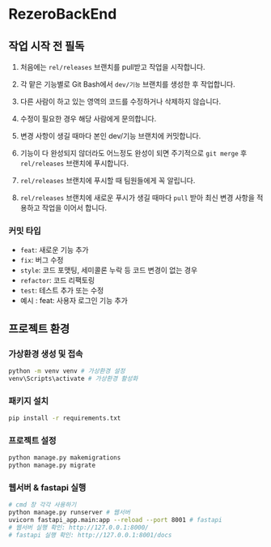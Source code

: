 # RezeroBackEnd
## 작업 시작 전 필독
1. 처음에는 `rel/releases` 브랜치를 pull받고 작업을 시작합니다.

2. 각 맡은 기능별로 Git Bash에서 `dev/기능` 브랜치를 생성한 후 작업합니다.

3. 다른 사람이 하고 있는 영역의 코드를 수정하거나 삭제하지 않습니다.

4. 수정이 필요한 경우 해당 사람에게 문의합니다.

5. 변경 사항이 생길 때마다 본인 dev/기능 브랜치에 커밋합니다.

7. 기능이 다 완성되지 않더라도 어느정도 완성이 되면 주기적으로 `git merge` 후 `rel/releases` 브랜치에 푸시합니다.

8. `rel/releases` 브랜치에 푸시할 때 팀원들에게 꼭 알립니다.

9. `rel/releases` 브랜치에 새로운 푸시가 생길 때마다 `pull` 받아 최신 변경 사항을 적용하고 작업을 이어서 합니다.
### 커밋 타입

- `feat`: 새로운 기능 추가
- `fix`: 버그 수정
- `style`: 코드 포맷팅, 세미콜론 누락 등 코드 변경이 없는 경우
- `refactor`: 코드 리팩토링
- `test`: 테스트 추가 또는 수정
- 예시 : feat: 사용자 로그인 기능 추가


## 프로젝트 환경

### 가상환경 생성 및 접속
```bash
python -m venv venv # 가상환경 설정
venv\Scripts\activate # 가상환경 활성화
```

### 패키지 설치
```bash
pip install -r requirements.txt
```

### 프로젝트 설정
```bash
python manage.py makemigrations
python manage.py migrate
```

### 웹서버 & fastapi 실행
```bash
# cmd 창 각각 사용하기
python manage.py runserver # 웹서버
uvicorn fastapi_app.main:app --reload --port 8001 # fastapi
# 웹서버 실행 확인: http://127.0.0.1:8000/
# fastapi 실행 확인: http://127.0.0.1:8001/docs
```








